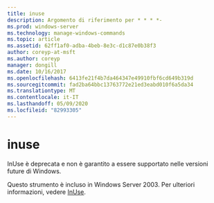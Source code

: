 ```yaml
---
title: inuse
description: Argomento di riferimento per * * * *-
ms.prod: windows-server
ms.technology: manage-windows-commands
ms.topic: article
ms.assetid: 62ff1af0-adba-4beb-8e3c-d1c87e0b38f3
author: coreyp-at-msft
ms.author: coreyp
manager: dongill
ms.date: 10/16/2017
ms.openlocfilehash: 6413fe21f4b7da464347e49910fbf6cd649b319d
ms.sourcegitcommit: fad2ba64bbc13763772e21ed3eabd010f6a5da34
ms.translationtype: MT
ms.contentlocale: it-IT
ms.lasthandoff: 05/09/2020
ms.locfileid: "82993305"
---
```

# <a name="inuse"></a>inuse



InUse è deprecata e non è garantito a essere supportato nelle versioni future di Windows.

Questo strumento è incluso in Windows Server 2003. Per ulteriori informazioni, vedere [InUse](https://technet.microsoft.com/library/dd996699(v=ws.10).aspx).